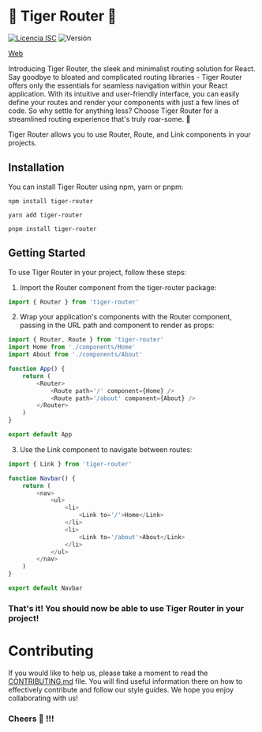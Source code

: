 # 🐯 Tiger Router 🐯

[![Licencia ISC](https://img.shields.io/badge/License-ISC-green.svg)](https://opensource.org/licenses/ISC)
![Versión](https://img.shields.io/npm/v/tiger-router)

[Web](https://www.npmjs.com/package/tiger-router)

Introducing Tiger Router, the sleek and minimalist routing solution for React. Say goodbye to bloated and complicated routing libraries - Tiger Router offers only the essentials for seamless navigation within your React application. With its intuitive and user-friendly interface, you can easily define your routes and render your components with just a few lines of code. So why settle for anything less? Choose Tiger Router for a streamlined routing experience that's truly roar-some. 🐯

Tiger Router allows you to use Router, Route, and Link components in your projects.

## Installation

You can install Tiger Router using npm, yarn or pnpm:

`npm install tiger-router`

`yarn add tiger-router`

`pnpm install tiger-router`

## Getting Started

To use Tiger Router in your project, follow these steps:

1. Import the Router component from the tiger-router package:

```js
import { Router } from 'tiger-router'
```

2. Wrap your application's components with the Router component, passing in the URL path and component to render as props:

```js
import { Router, Route } from 'tiger-router'
import Home from './components/Home'
import About from './components/About'

function App() {
	return (
		<Router>
			<Route path='/' component={Home} />
			<Route path='/about' component={About} />
		</Router>
	)
}

export default App
```

3. Use the Link component to navigate between routes:

```js
import { Link } from 'tiger-router'

function Navbar() {
	return (
		<nav>
			<ul>
				<li>
					<Link to='/'>Home</Link>
				</li>
				<li>
					<Link to='/about'>About</Link>
				</li>
			</ul>
		</nav>
	)
}

export default Navbar
```

<h3>That's it! You should now be able to use Tiger Router in your project!</h3>

# Contributing

If you would like to help us, please take a moment to read the [CONTRIBUTING.md](https://github.com/Fasping/tiger-router/blob/main/CONTRIBUTING.md) file. You will find useful information there on how to effectively contribute and follow our style guides. We hope you enjoy collaborating with us!

<h3> Cheers 🍻 !!! </h3>

